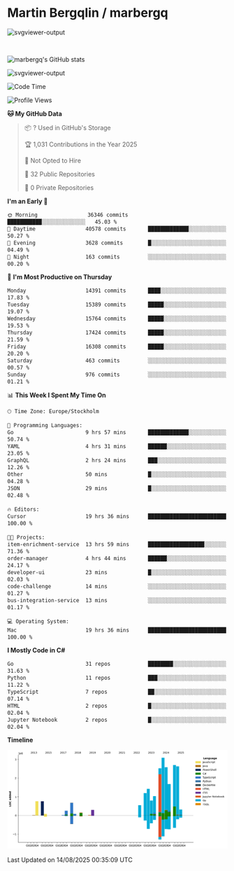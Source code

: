 # Martin Bergqlin / marbergq

![svgviewer-output](https://user-images.githubusercontent.com/2405410/206014777-22d41ecb-c24f-421d-b7d9-bba2cb5bb0de.svg)

<br>

<!--- [![Martin's Week](https://github-readme-stats.vercel.app/api/wakatime?username=marbergq&theme=dark)](https://github.com/anuraghazra/github-readme-stats) -->

![marbergq's GitHub stats](https://github-readme-stats.vercel.app/api?username=marbergq&count_private=true&show_icons=true)

![svgviewer-output](https://wakatime.com/badge/user/3f0a2069-6683-4e19-9a4a-7d21ea815067.svg)

<!--START_SECTION:waka-->
![Code Time](http://img.shields.io/badge/Code%20Time-5%2C267%20hrs%2024%20mins-blue)

![Profile Views](http://img.shields.io/badge/Profile%20Views-0-blue)

**🐱 My GitHub Data** 

> 📦 ? Used in GitHub's Storage 
 > 
> 🏆 1,031 Contributions in the Year 2025
 > 
> 🚫 Not Opted to Hire
 > 
> 📜 32 Public Repositories 
 > 
> 🔑 0 Private Repositories 
 > 
**I'm an Early 🐤** 

```text
🌞 Morning                36346 commits       ███████████░░░░░░░░░░░░░░   45.03 % 
🌆 Daytime                40578 commits       █████████████░░░░░░░░░░░░   50.27 % 
🌃 Evening                3628 commits        █░░░░░░░░░░░░░░░░░░░░░░░░   04.49 % 
🌙 Night                  163 commits         ░░░░░░░░░░░░░░░░░░░░░░░░░   00.20 % 
```
📅 **I'm Most Productive on Thursday** 

```text
Monday                   14391 commits       ████░░░░░░░░░░░░░░░░░░░░░   17.83 % 
Tuesday                  15389 commits       █████░░░░░░░░░░░░░░░░░░░░   19.07 % 
Wednesday                15764 commits       █████░░░░░░░░░░░░░░░░░░░░   19.53 % 
Thursday                 17424 commits       █████░░░░░░░░░░░░░░░░░░░░   21.59 % 
Friday                   16308 commits       █████░░░░░░░░░░░░░░░░░░░░   20.20 % 
Saturday                 463 commits         ░░░░░░░░░░░░░░░░░░░░░░░░░   00.57 % 
Sunday                   976 commits         ░░░░░░░░░░░░░░░░░░░░░░░░░   01.21 % 
```


📊 **This Week I Spent My Time On** 

```text
🕑︎ Time Zone: Europe/Stockholm

💬 Programming Languages: 
Go                       9 hrs 57 mins       █████████████░░░░░░░░░░░░   50.74 % 
YAML                     4 hrs 31 mins       ██████░░░░░░░░░░░░░░░░░░░   23.05 % 
GraphQL                  2 hrs 24 mins       ███░░░░░░░░░░░░░░░░░░░░░░   12.26 % 
Other                    50 mins             █░░░░░░░░░░░░░░░░░░░░░░░░   04.28 % 
JSON                     29 mins             █░░░░░░░░░░░░░░░░░░░░░░░░   02.48 % 

🔥 Editors: 
Cursor                   19 hrs 36 mins      █████████████████████████   100.00 % 

🐱‍💻 Projects: 
item-enrichment-service  13 hrs 59 mins      ██████████████████░░░░░░░   71.36 % 
order-manager            4 hrs 44 mins       ██████░░░░░░░░░░░░░░░░░░░   24.17 % 
developer-ui             23 mins             █░░░░░░░░░░░░░░░░░░░░░░░░   02.03 % 
code-challenge           14 mins             ░░░░░░░░░░░░░░░░░░░░░░░░░   01.27 % 
bus-integration-service  13 mins             ░░░░░░░░░░░░░░░░░░░░░░░░░   01.17 % 

💻 Operating System: 
Mac                      19 hrs 36 mins      █████████████████████████   100.00 % 
```

**I Mostly Code in C#** 

```text
Go                       31 repos            ████████░░░░░░░░░░░░░░░░░   31.63 % 
Python                   11 repos            ███░░░░░░░░░░░░░░░░░░░░░░   11.22 % 
TypeScript               7 repos             ██░░░░░░░░░░░░░░░░░░░░░░░   07.14 % 
HTML                     2 repos             █░░░░░░░░░░░░░░░░░░░░░░░░   02.04 % 
Jupyter Notebook         2 repos             █░░░░░░░░░░░░░░░░░░░░░░░░   02.04 % 
```



**Timeline**

![Lines of Code chart](https://raw.githubusercontent.com/marbergq/marbergq/main/assets/bar_graph.png)


 Last Updated on 14/08/2025 00:35:09 UTC
<!--END_SECTION:waka-->
